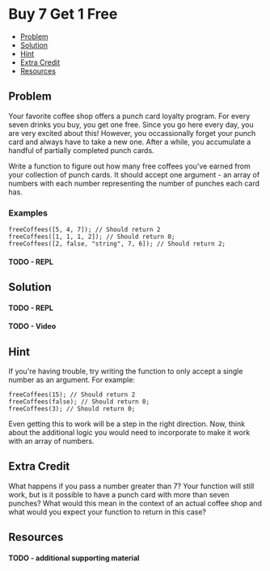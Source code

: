 # Buy 7 Get 1 Free


- [Problem](#problem)
- [Solution](#solution)
- [Hint](#hint)
- [Extra Credit](#extra-credit)
- [Resources](#resources)

## <a name="problem"></a> Problem
Your favorite coffee shop offers a punch card loyalty program. For every seven drinks you buy, you get one free. Since you go here every day, you are very excited about this! However, you occassionally forget your punch card and always have to take a new one. After a while, you accumulate a handful of partially completed punch cards.

Write a function to figure out how many free coffees you've earned from your collection of punch cards. It should accept one argument - an array of numbers with each number representing the number of punches each card has.

### Examples
```
freeCoffees([5, 4, 7]); // Should return 2
freeCoffees([1, 1, 1, 2]); // Should return 0;
freeCoffees([2, false, "string", 7, 6]); // Should return 2;
```

#### TODO - REPL

## <a name="solution"></a> Solution

#### TODO - REPL

#### TODO - Video


## <a name="hint"></a> Hint
If you're having trouble, try writing the function to only accept a single number as an argument. For example:

```
freeCoffees(15); // Should return 2
freeCoffees(false); // Should return 0;
freeCoffees(3); // Should return 0;
```

Even getting this to work will be a step in the right direction. Now, think about the additional logic you would need to incorporate to make it work with an array of numbers.

## <a name="extra-credit"></a> Extra Credit
What happens if you pass a number greater than 7? Your function will still work, but is it possible to have a punch card with more than seven punches? What would this mean in the context of an actual coffee shop and what would you expect your function to return in this case?

## <a name="resources"></a> Resources

#### TODO - additional supporting material 

